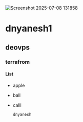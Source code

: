 ![Screenshot 2025-07-08 131858](https://github.com/user-attachments/assets/96f02850-629c-4ca2-b605-b45ae7ef1f8c)
# dnyanesh1
## deovps

### terrafrom

#### List
- apple
- ball
- calll

  ````
  dnyanesh
  ````
